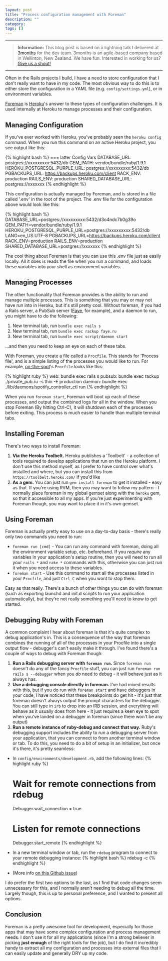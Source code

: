 ```yaml
---
layout: post
title: "Process configuration management with Foreman"
description: ""
category: 
tags: []
---
```


---

> **Information:**
> This blog post is based on a lightning talk I delivered
> at [3months](http://3months.com) for the dev team. 3months is an agile-based company based in Wellinton, New Zealand. We have fun. Interested in working for us? [Give us a shout!](http://www.3months.com/working-for-us/)

---

Often in the Rails projects I build, I have a need to store configuration that I don't really want to have in my code. The most obvious way to do this is to either store the configuration in a YAML file (e.g. `config/settings.yml`), or in environment variables.

[Foreman](http://rubygems.org/gems/foreman) is [Heroku](http://heroku.com)'s answer to these types of configuration challenges. It is used internally at Heroku to manage processes and their configuration.

## Managing Configuration

If you've ever worked with Heroku, you've probably seen the `heroku config` command. When you run this command on an active Heroku project, you see output like this:

{% highlight bash %}
=== latter Config Vars
DATABASE_URL:                 postgres://xxxxxxxxx:5432/db
GEM_PATH:                     vendor/bundle/ruby/1.9.1
HEROKU_POSTGRESQL_PURPLE_URL: postgres://xxxxxxxxx:5432/db
PGBACKUPS_URL:                https://backups.heroku.com/client
RACK_ENV:                     production
RAILS_ENV:                    production
SHARED_DATABASE_URL:          postgres://xxxxxxx
{% endhighlight %}

This configuration is actually managed by Foreman, and is stored in a file called '.env' in the root of the project. The .env file for the configuration above would look like this:

{% highlight bash %}
DATABASE_URL=postgres://xxxxxxxxx:5432/d3o4ndc7b0g39o
GEM_PATH=vendor/bundle/ruby/1.9.1
HEROKU_POSTGRESQL_PURPLE_URL=postgres://xxxxxxxxx:5432/db
LANG=en_US.UTF-8
PGBACKUPS_URL=https://backups.heroku.com/client
RACK_ENV=production
RAILS_ENV=production
SHARED_DATABASE_URL=postgres://xxxxxxx
{% endhighlight %}

The cool thing about Foreman is that you can use this .env file just as easily locally. All it does is reads the file when you run a command, and loads these variables into your shell as environment variables. 

## Managing Processes

The other functionality that Foreman provides is the ability to run and manage multiple processes. This is something that you may or may not have run into in Heroku, but it's still pretty cool. Without foreman, if you had a Rails server, a PubSub server ([Faye](http://faye.jcoglan.com/), for example), and a daemon to run, you might have to do the following:

1. New terminal tab, run `bundle exec rails s`
2. New terminal tab, run `bundle exec rackup faye.ru`
3. New terminal tab, run `bundle exec script/daemon start`

…and then you need to keep an eye on each of these tabs.

With Foreman, you create a file called a `Procfile`. This stands for 'Process file', and is a simple listing of the processes you would like to run. For example, [on-the-spot](https://github.com/joshmcarthur/on-the-spot)'s `Procfile` looks like this:

{% highlight ruby %}
web: bundle exec rails s 
pubsub: bundle exec rackup ./private_pub.ru -s thin -E production
daemon: bundle exec ./lib/daemons/spotify_controller_ctl run
{% endhighlight %}

When you run `foreman start`, Foreman will boot up each of these processes, and output the combined logs for all in the window. When you stop Foreman (By hitting Ctrl-C), it will shutdown each of the processes before exiting. This process is much easier to handle than multiple terminal tabs.

## Installing Foreman

There's two ways to install Foreman:

1. **Via the Heroku Toolbelt.** Heroku publishes a 'Toolbelt' - a collection of tools required to develop applications that run on the Heroku platform. I don't use this method myself, as I prefer to have control over what's installed and where, but you can install this from `https://toolbelt.heroku.com/` if you'd like
2. **As a gem.** You can just run `gem install foreman` to get it installed - easy as that. If you're using RVM, then you may want to follow my pattern - I normally place foreman in my global gemset along with the `heroku` gem, so that it accessible to all my apps. If you're just experimenting with Foreman though, you may want to place it in it's own gemset.

## Using Foreman

Foreman is actually pretty easy to use on a day-to-day basis - there's really only two commands you need to run:

* `foreman run [cmd]` - You can run any command with foreman, doing all the environment variable setup, etc. beforehand. If you _require_ any variables in your application's setup routine, then you will need to run all your `rails *` and `rake *` commands with this, otherwise you can just run it when you need access to these variables.
* `foreman start` - Use this command to start all the processes listed in your `Procfile`, and just `Ctrl-C` when you want to stop them. 

Easy as that really. There's a bunch of other things you can do with foreman (such as exporting launchd and init.d scripts to run your application automatically), but they're not really something you'll need to know to get started.


## Debugging Ruby with Foreman

A common complaint I hear about foreman is that it's quite complex to debug application's in. This is a consequence of the way that foreman combines the running of all of the processes in your Procfile into a single output flow - debugger's can't easily make it through. I've found there's a couple of ways to debug with Foreman though:

1. **Run a Rails debugging server with `foreman run`.** Since `foreman run` doesn't do any of the fancy `Procfile` stuff, you can just run `foreman run rails s --debugger` when you _do_ need to debug - it will behave just as it always has.
2. **Use a debugging console directly in foreman.** I've had mixed results with this, but if you do run with `foreman start` and have debuggers in your code, I have noticed that these breakpoints do get hit - it's just that foreman doesn't always output the prompt characters for the debugger. You can still type in `irb` to drop into an IRB session, and everything will behave as it usually does from here - it just requires a keen eye to spot when you've landed on a debugger in foreman (since there won't be any output)
3. **Run a remote instance of ruby-debug and connect that way.** Ruby's debugging support includes the ability to run a debugging server from your application, that you can connect to from another terminal window or tab. To do this, you need to do a bit of setup in an initializer, but once it's there, it's pretty seamless:
 * In `config/environments/development.rb`, add the following lines:
  {% highlight ruby %}
    # Wait for remote connections from rdebug
    Debugger.wait_connection = true
    
    # Listen for remote connections
	Debugger.start_remote
{% endhighlight %}
* In a new terminal window or tab, run the `rdebug` program to connect to your remote debugging instance: 
 	{% highlight bash %}
 	rdebug -c
 	{% endhighlight %}
* (More info [on this Github issue](https://github.com/ddollar/foreman/issues/58))
 	

I do prefer the first two options to the last, as I find that code changes seem unnecessary for this, and I normally aren't needing to debug all the time. Largely though, this is up to personal preference, and I wanted to present all options.

## Conclusion

Foreman is a pretty awesome tool for development, especially for those apps that may have some complex configuration and process management needs. I don't use it for all my applications (since I'm a strong believer in picking **just enough** of the right tools for the job), but I do find it incredibly handy to extract all my configuration and processes into external files that I can easily update and generally DRY up my code.





